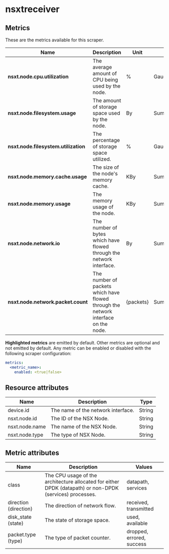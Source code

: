 [comment]: <> (Code generated by mdatagen. DO NOT EDIT.)

# nsxtreceiver

## Metrics

These are the metrics available for this scraper.

| Name | Description | Unit | Type | Attributes |
| ---- | ----------- | ---- | ---- | ---------- |
| **nsxt.node.cpu.utilization** | The average amount of CPU being used by the node. | % | Gauge(Double) | <ul> <li>class</li> </ul> |
| **nsxt.node.filesystem.usage** | The amount of storage space used by the node. | By | Sum(Int) | <ul> <li>disk_state</li> </ul> |
| **nsxt.node.filesystem.utilization** | The percentage of storage space utilized. | % | Gauge(Double) | <ul> </ul> |
| **nsxt.node.memory.cache.usage** | The size of the node's memory cache. | KBy | Sum(Int) | <ul> </ul> |
| **nsxt.node.memory.usage** | The memory usage of the node. | KBy | Sum(Int) | <ul> </ul> |
| **nsxt.node.network.io** | The number of bytes which have flowed through the network interface. | By | Sum(Int) | <ul> <li>direction</li> </ul> |
| **nsxt.node.network.packet.count** | The number of packets which have flowed through the network interface on the node. | {packets} | Sum(Int) | <ul> <li>direction</li> <li>packet.type</li> </ul> |

**Highlighted metrics** are emitted by default. Other metrics are optional and not emitted by default.
Any metric can be enabled or disabled with the following scraper configuration:

```yaml
metrics:
  <metric_name>:
    enabled: <true|false>
```

## Resource attributes

| Name | Description | Type |
| ---- | ----------- | ---- |
| device.id | The name of the network interface. | String |
| nsxt.node.id | The ID of the NSX Node. | String |
| nsxt.node.name | The name of the NSX Node. | String |
| nsxt.node.type | The type of NSX Node. | String |

## Metric attributes

| Name | Description | Values |
| ---- | ----------- | ------ |
| class | The CPU usage of the architecture allocated for either DPDK (datapath) or non-DPDK (services) processes. | datapath, services |
| direction (direction) | The direction of network flow. | received, transmitted |
| disk_state (state) | The state of storage space. | used, available |
| packet.type (type) | The type of packet counter. | dropped, errored, success |
